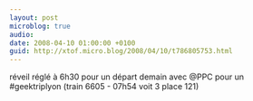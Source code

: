 ```yaml
---
layout: post
microblog: true
audio: 
date: 2008-04-10 01:00:00 +0100
guid: http://xtof.micro.blog/2008/04/10/t786805753.html
---
```

réveil réglé à 6h30 pour un départ demain avec @PPC pour un #geektriplyon (train 6605 - 07h54 voit 3 place 121)
